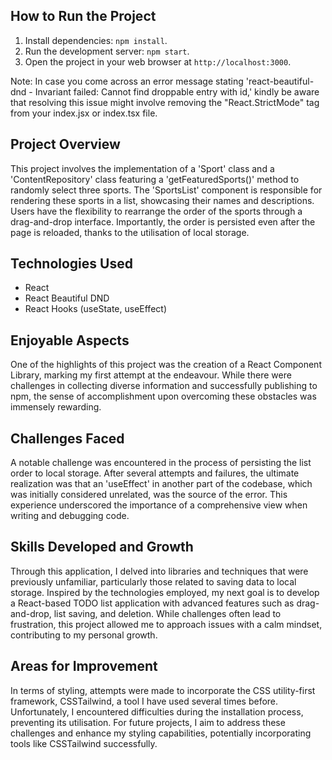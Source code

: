 ## How to Run the Project

1. Install dependencies: `npm install`.
2. Run the development server: `npm start`.
3. Open the project in your web browser at `http://localhost:3000`.

Note: In case you come across an error message stating 'react-beautiful-dnd - Invariant failed: Cannot find droppable entry with id,' kindly be aware that resolving this issue might involve removing the "React.StrictMode" tag from your index.jsx or index.tsx file.

## Project Overview

This project involves the implementation of a 'Sport' class and a 'ContentRepository' class featuring a 'getFeaturedSports()' method to randomly select three sports. The 'SportsList' component is responsible for rendering these sports in a list, showcasing their names and descriptions. Users have the flexibility to rearrange the order of the sports through a drag-and-drop interface. Importantly, the order is persisted even after the page is reloaded, thanks to the utilisation of local storage.

## Technologies Used

- React
- React Beautiful DND
- React Hooks (useState, useEffect)

## Enjoyable Aspects

One of the highlights of this project was the creation of a React Component Library, marking my first attempt at the endeavour. While there were challenges in collecting diverse information and successfully publishing to npm, the sense of accomplishment upon overcoming these obstacles was immensely rewarding.

## Challenges Faced

A notable challenge was encountered in the process of persisting the list order to local storage. After several attempts and failures, the ultimate realization was that an 'useEffect' in another part of the codebase, which was initially considered unrelated, was the source of the error. This experience underscored the importance of a comprehensive view when writing and debugging code.

## Skills Developed and Growth

Through this application, I delved into libraries and techniques that were previously unfamiliar, particularly those related to saving data to local storage. Inspired by the technologies employed, my next goal is to develop a React-based TODO list application with advanced features such as drag-and-drop, list saving, and deletion. While challenges often lead to frustration, this project allowed me to approach issues with a calm mindset, contributing to my personal growth.

## Areas for Improvement

In terms of styling, attempts were made to incorporate the CSS utility-first framework, CSSTailwind, a tool I have used several times before. Unfortunately, I encountered difficulties during the installation process, preventing its utilisation. For future projects, I aim to address these challenges and enhance my styling capabilities, potentially incorporating tools like CSSTailwind successfully.
